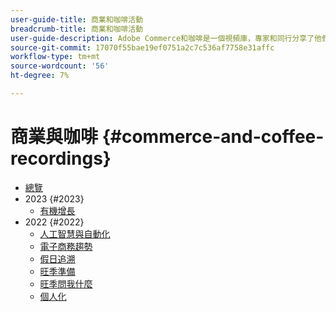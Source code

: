 ```yaml
---
user-guide-title: 商業和咖啡活動
breadcrumb-title: 商業和咖啡活動
user-guide-description: Adobe Commerce和咖啡是一個視頻庫，專家和同行分享了他們關於如何使用Adobe Commerce的想法和想法。
source-git-commit: 17070f55bae19ef0751a2c7c536af7758e31affc
workflow-type: tm+mt
source-wordcount: '56'
ht-degree: 7%

---
```



# 商業與咖啡 {#commerce-and-coffee-recordings}

+ [總覽](overview.md)
+ 2023 {#2023}
   + [有機增長](2023/organic-growth.md)
+ 2022 {#2022}
   + [人工智慧與自動化](2022/ai-and-automation.md)
   + [電子商務趨勢](2022/ecommerce-trends.md)
   + [假日追溯](2022/holiday.md)
   + [旺季準備](2022/peak-season-prep.md)
   + [旺季問我什麼](2022/peak-season-ask-anything.md)
   + [個人化](2022/personalization.md)

<!---+ Commerce Events {#commerce-events}
  + [Overview](commerce-events/overview.md)
  + 2022 {#2022}
    + [Top Tips and Tricks for Adobe Campaign Standard](customer-journeys/2022/tips-and-tricks.md)
    + [Develop and customize data models in Adobe Campaign Classic](customer-journeys/2022/data-models.md)

+ Data and insights {#commerce-release-updates}
  + [Overview](commerce-release-updates/overview.md)
  + 2022 {#2022}
    + [Innovations and trends](data-and-insights/2022/innovations.md)
    + [Sensei and Analysis Workspace](data-and-insights/2022/sensei.md)
    + [Personalize and automate with Adobe Target](data-and-insights/2022/personalize.md)
    + [Analytics and Target applications for Mobile and Apps](data-and-insights/2022/mobile-and-apps.md)
    + [Cross Device Analytics and Customer Journey Analytics](data-and-insights/2022/cross-device-analytics.md) --->